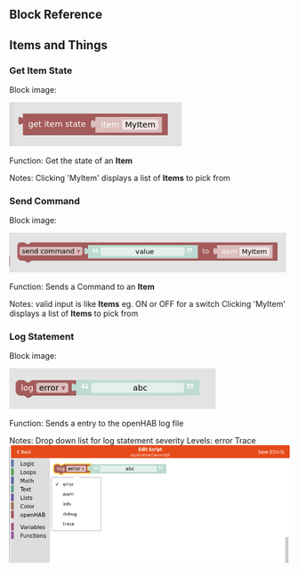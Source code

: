 ## Block Reference
## Items and Things

### Get Item State
Block image:

![GetItemState](https://github.com/MyRaceData/OH3BlocklyDoc/blob/main/GetItemState.png)

Function:
Get the state of an **Item**

Notes:
Clicking 'MyItem' displays a list of **Items** to pick from

### Send Command
Block image:

![GetItemState](https://github.com/MyRaceData/OH3BlocklyDoc/blob/main/SendCommand.png)

Function:
Sends a Command to an **Item**

Notes:
valid input is like **Items** eg. ON or OFF for a switch
Clicking 'MyItem' displays a list of **Items** to pick from

### Log Statement
Block image:

![GetItemState](https://github.com/MyRaceData/OH3BlocklyDoc/blob/main/OHLog.png)

Function:
Sends a entry to the openHAB log file

Notes:
Drop down list for log statement severity
  Levels:
    error
    Trace
    ![LogLevel](https://github.com/MyRaceData/OH3BlocklyDoc/blob/main/LogLevel.png)
